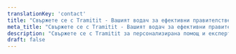 ```yaml
---
translationKey: 'contact'
title: "Свържете се с Tramitit - Вашият водач за ефективни правителствени процедури"
meta_title: "Свържете се с Tramitit - Вашият водач за ефективни правителствени процедури"
description: "Свържете се с Tramitit за персонализирана помощ и експертни съвети относно навигацията и ускоряването на правителствените процедури."
draft: false
---
```

